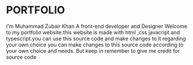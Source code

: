 # PORTFOLIO
I'm Muhammad Zubair Khan
A front-end developer and Designer 
Welcome to my portfolio website.this website is made with html ,css javacript and typescript.you can use this source code and make changes to it regarding your own choice
you can make changes to this source code according to your own choice and needs.
But keep in remember to give me credit for source code
